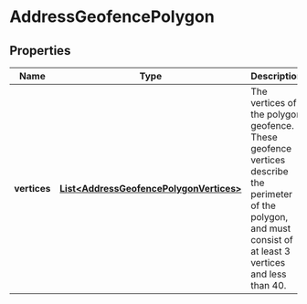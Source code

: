 
# AddressGeofencePolygon

## Properties
Name | Type | Description | Notes
------------ | ------------- | ------------- | -------------
**vertices** | [**List&lt;AddressGeofencePolygonVertices&gt;**](AddressGeofencePolygonVertices.md) | The vertices of the polygon geofence. These geofence vertices describe the perimeter of the polygon, and must consist of at least 3 vertices and less than 40. |  [optional]




